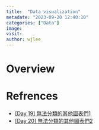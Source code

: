 ```yaml
---
title:  "Data visualization"
metadate: "2023-09-20 12:40:10"
categories: ["Data"]
image: 
visit:
author: wjlee
---
```


# Overview

# Refrences
* [[Day 19] 無法分類的其他圖表們1](https://ithelp.ithome.com.tw/articles/10219843)
* [[Day 20] 無法分類的其他圖表們2](https://ithelp.ithome.com.tw/articles/10220440)
